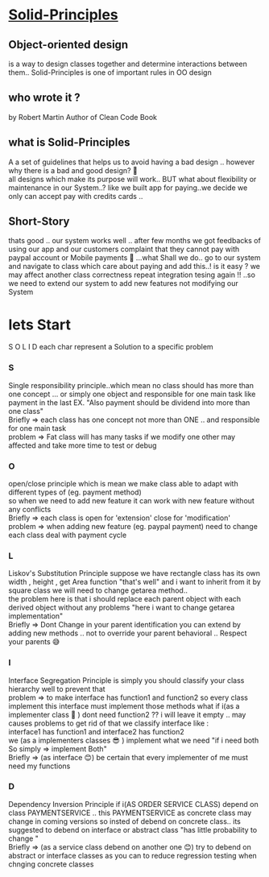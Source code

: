 

# [Solid-Principles](https://en.wikipedia.org/wiki/SOLID)

## Object-oriented design 
is a way to design classes together and determine interactions  between them..
Solid-Principles is one of important rules in OO design 
## who wrote it ?
by Robert Martin Author of Clean Code Book
## what is Solid-Principles 
A a set of guidelines that helps us to avoid having a bad design .. however why there is a bad and good design? 🤨
<br />all designs which make its purpose will work.. BUT what about flexibility or maintenance in our System..?
like we built app for paying..we decide we only can accept pay with credits cards ..
## Short-Story
thats good .. our system works well .. after few months we got feedbacks of using our app and our customers 
complaint that they cannot pay with paypal account or Mobile payments 🥺 ...what Shall we do..
go to our system and navigate to class which care about paying and add this..! is it easy ?
we may affect another class correctness repeat integration tesing again !! ..so we need to extend our system to add new features not modifying our System
# lets Start
 S O L I D each char represent a Solution to a specific problem
### S
Single responsibility principle..which mean no class should has more than one  concept ... or simply one object and responsible for one main task like payment in the last EX. "Also payment should be dividend into more than one class"
 <br />Briefly => each class has one concept not more than ONE .. and responsible for one main task
 <br />problem => Fat class will has many tasks if we modify one other may affected and take more time to test or debug
### O
open/close principle which is mean we make class able to adapt with different types of (eg. payment method)
 <br /> so when we need to add new feature it can work with new feature without any conflicts 
 <br />Briefly => each class is open for 'extension' close for 'modification' 
 <br />problem => when adding new feature (eg. paypal payment)  need to change each class deal with payment cycle 
 ### L
 Liskov's Substitution Principle 
 suppose we have rectangle class has its own width , height , get Area function "that's well"
 and i want to inherit from it by square class we will need to change getarea method..
 <br />the problem here is that  i should replace each parent object  with each derived object without any problems "here i want to change getarea implementation"
 <br />Briefly => Dont Change in your parent identification you can extend by adding new methods .. 
  not to override your parent behavioral .. Respect your parents 😅
  ### I
  Interface Segregation Principle is simply you should classify your class hierarchy well to prevent that
  <br /> problem => to make interface has function1 and function2 so every class implement this interface must implement those methods
  what if i(as a implementer class 🧐 ) dont need function2 ?? i will leave it empty .. may causes problems 
  to get rid of that we classify interface like :
  <br />interface1 has function1 and interface2 has function2  
  we (as a implementers classes 😎 ) implement what we need "if i need both So simply => implement Both"
   <br />Briefly => (as interface 😊) be certain that every implementer of me  must need my functions
   ### D
   Dependency Inversion Principle 
   if i(AS ORDER SERVICE CLASS) depend on class PAYMENTSERVICE .. this PAYMENTSERVICE as concrete class may change in coming versions
   so insted of debend on concrete class.. its suggested to debend on interface or abstract class "has little probability to change "
   <br />Briefly => (as  a service class debend on another one 😊) try to debend on abstract or interface classes as you can to reduce regression testing when chnging concrete classes
   



 
 
